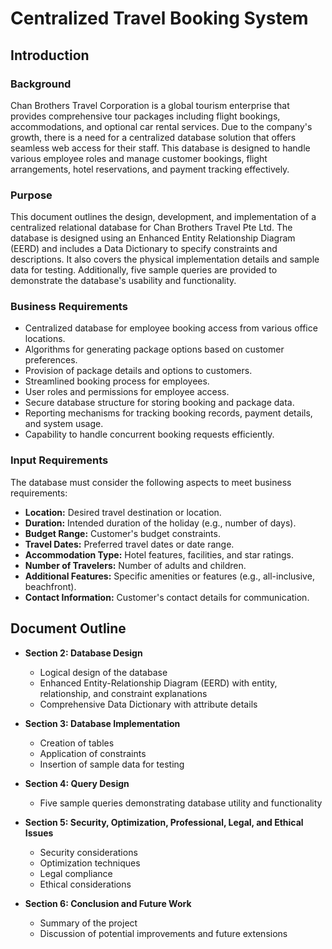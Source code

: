 # Centralized Travel Booking System

## Introduction

### Background
Chan Brothers Travel Corporation is a global tourism enterprise that provides comprehensive tour packages including flight bookings, accommodations, and optional car rental services. Due to the company's growth, there is a need for a centralized database solution that offers seamless web access for their staff. This database is designed to handle various employee roles and manage customer bookings, flight arrangements, hotel reservations, and payment tracking effectively.

### Purpose
This document outlines the design, development, and implementation of a centralized relational database for Chan Brothers Travel Pte Ltd. The database is designed using an Enhanced Entity Relationship Diagram (EERD) and includes a Data Dictionary to specify constraints and descriptions. It also covers the physical implementation details and sample data for testing. Additionally, five sample queries are provided to demonstrate the database's usability and functionality.

### Business Requirements
- Centralized database for employee booking access from various office locations.
- Algorithms for generating package options based on customer preferences.
- Provision of package details and options to customers.
- Streamlined booking process for employees.
- User roles and permissions for employee access.
- Secure database structure for storing booking and package data.
- Reporting mechanisms for tracking booking records, payment details, and system usage.
- Capability to handle concurrent booking requests efficiently.

### Input Requirements
The database must consider the following aspects to meet business requirements:
- **Location:** Desired travel destination or location.
- **Duration:** Intended duration of the holiday (e.g., number of days).
- **Budget Range:** Customer's budget constraints.
- **Travel Dates:** Preferred travel dates or date range.
- **Accommodation Type:** Hotel features, facilities, and star ratings.
- **Number of Travelers:** Number of adults and children.
- **Additional Features:** Specific amenities or features (e.g., all-inclusive, beachfront).
- **Contact Information:** Customer's contact details for communication.

## Document Outline
- **Section 2: Database Design**  
  - Logical design of the database
  - Enhanced Entity-Relationship Diagram (EERD) with entity, relationship, and constraint explanations
  - Comprehensive Data Dictionary with attribute details

- **Section 3: Database Implementation**  
  - Creation of tables
  - Application of constraints
  - Insertion of sample data for testing

- **Section 4: Query Design**  
  - Five sample queries demonstrating database utility and functionality

- **Section 5: Security, Optimization, Professional, Legal, and Ethical Issues**  
  - Security considerations
  - Optimization techniques
  - Legal compliance
  - Ethical considerations

- **Section 6: Conclusion and Future Work**  
  - Summary of the project
  - Discussion of potential improvements and future extensions